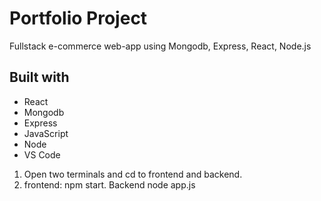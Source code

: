 # Portfolio Project 

Fullstack e-commerce web-app using Mongodb, Express, React, Node.js

## Built with

* React
* Mongodb
* Express
* JavaScript
* Node
* VS Code

1. Open two terminals and cd to frontend and backend.
2. frontend: npm start. Backend node app.js
